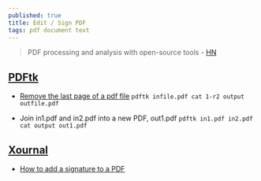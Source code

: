 ```yaml
---
published: true
title: Edit / Sign PDF
tags: pdf document text
---
```

> PDF processing and analysis with open-source tools - [HN](https://news.ycombinator.com/item?id=33145498)

## [PDFtk](https://www.pdflabs.com/docs/pdftk-cli-examples/)
- [Remove the last page of a pdf file](https://stackoverflow.com/questions/17705974/remove-the-last-page-of-a-pdf-file-using-pdftk)
`pdftk infile.pdf cat 1-r2 output outfile.pdf`

- Join in1.pdf and in2.pdf into a new PDF, out1.pdf
`pdftk in1.pdf in2.pdf cat output out1.pdf`

## [Xournal]()
- [How to add a signature to a PDF](https://www.xmodulo.com/add-signature-pdf-document-linux.html)
